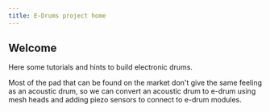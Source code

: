 ```yaml
---
title: E-Drums project home
---
```

## Welcome

Here some tutorials and hints to build electronic drums.

Most of the pad that can be found on the market don't give the same feeling as an acoustic drum, so we can convert an acoustic drum to e-drum using mesh heads and adding piezo sensors to connect to e-drum modules.
